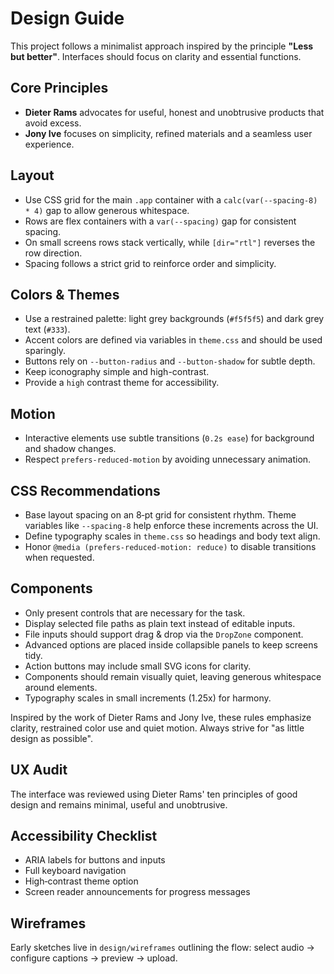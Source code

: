 # Design Guide

This project follows a minimalist approach inspired by the principle **"Less but better"**. Interfaces should focus on clarity and essential functions.

## Core Principles
- **Dieter Rams** advocates for useful, honest and unobtrusive products that avoid excess.
- **Jony Ive** focuses on simplicity, refined materials and a seamless user experience.

## Layout
- Use CSS grid for the main `.app` container with a `calc(var(--spacing-8) * 4)` gap to allow generous whitespace.
- Rows are flex containers with a `var(--spacing)` gap for consistent spacing.
- On small screens rows stack vertically, while `[dir="rtl"]` reverses the row direction.
- Spacing follows a strict grid to reinforce order and simplicity.

## Colors & Themes
- Use a restrained palette: light grey backgrounds (`#f5f5f5`) and dark grey text (`#333`).
- Accent colors are defined via variables in `theme.css` and should be used sparingly.
- Buttons rely on `--button-radius` and `--button-shadow` for subtle depth.
- Keep iconography simple and high-contrast.
- Provide a `high` contrast theme for accessibility.

## Motion
- Interactive elements use subtle transitions (`0.2s ease`) for background and shadow changes.
- Respect `prefers-reduced-motion` by avoiding unnecessary animation.

## CSS Recommendations
- Base layout spacing on an 8‑pt grid for consistent rhythm. Theme variables like `--spacing-8` help enforce these increments across the UI.
- Define typography scales in `theme.css` so headings and body text align.
- Honor `@media (prefers-reduced-motion: reduce)` to disable transitions when requested.

## Components
- Only present controls that are necessary for the task.
- Display selected file paths as plain text instead of editable inputs.
- File inputs should support drag & drop via the `DropZone` component.
- Advanced options are placed inside collapsible panels to keep screens tidy.
- Action buttons may include small SVG icons for clarity.
- Components should remain visually quiet, leaving generous whitespace around elements.
- Typography scales in small increments (1.25x) for harmony.

Inspired by the work of Dieter Rams and Jony Ive, these rules emphasize clarity, restrained color use and quiet motion. Always strive for "as little design as possible".

## UX Audit
The interface was reviewed using Dieter Rams' ten principles of good design and remains minimal, useful and unobtrusive.

## Accessibility Checklist
- ARIA labels for buttons and inputs
- Full keyboard navigation
- High‑contrast theme option
- Screen reader announcements for progress messages

## Wireframes
Early sketches live in `design/wireframes` outlining the flow: select audio → configure captions → preview → upload.
